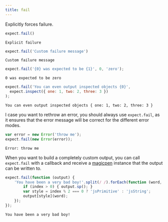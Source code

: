 ```yaml
---
title: fail
---
```


Explicitly forces failure.

```js
expect.fail()
```

```output
Explicit failure
```

```js
expect.fail('Custom failure message')
```

```output
Custom failure message
```

```js
expect.fail('{0} was expected to be {1}', 0, 'zero');
```

```output
0 was expected to be zero
```

```js
expect.fail('You can even output inspected objects {0}',
  expect.inspect({ one: 1, two: 2, three: 3 })
);
```

```output
You can even output inspected objects { one: 1, two: 2, three: 3 }
```

I case you want to rethrow an error, you should always use
`expect.fail`, as it ensures that the error message will be correct
for the different error modes.

```js
var error = new Error('throw me');
expect.fail(new Error(error));
```

```output
Error: throw me
```

When you want to build a completely custom output, you can call
`expect.fail` with a callback and receive a
[magicpen](https://github.com/sunesimonsen/magicpen) instance that the
output can be written to.

```js
expect.fail(function (output) {
    'You have been a very bad boy!'.split(/ /).forEach(function (word, index) {
        if (index > 0) { output.sp(); }
        var style = index % 2 === 0 ? 'jsPrimitive' : 'jsString';
        output[style](word);
    });
});
```

```output
You have been a very bad boy!
```

